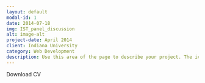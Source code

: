 ```yaml
---
layout: default
modal-id: 1
date: 2014-07-18
img: IST_panel_discussion
alt: image-alt
project-date: April 2014
client: Indiana University
category: Web Development
description: Use this area of the page to describe your project. The icon above is part of a free icon set by <a href="https://sellfy.com/p/8Q9P/jV3VZ/">Flat Icons</a>. On their website, you can download their free set with 16 icons, or you can purchase the entire set with 146 icons for only $12!
---
```


Download CV
